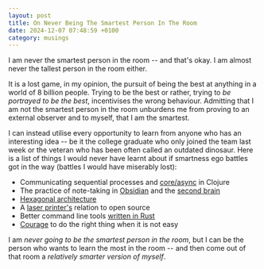 ```yaml
---
layout: post
title: On Never Being The Smartest Person In The Room
date: 2024-12-07 07:48:59 +0100
category: musings
---
```

I am never the smartest person in the room -- and that's okay. I am almost never the tallest person in the room either. 

It is a lost game, in my opinion, the pursuit of being the best at anything in a world of 8 billion people. Trying to be the best or rather, trying to *be portrayed to be the best*, incentivises the wrong behaviour. Admitting that I am not the smartest person in the room unburdens me from proving to an external observer and to myself, that I am the smartest.  

I can instead utilise every opportunity to learn from anyone who has an interesting idea -- be it the college graduate who only joined the team last week or the veteran who has been often called an outdated dinosaur. Here is a list of things I would never have learnt about if smartness ego battles got in the way (battles I would have miserably lost):
- Communicating sequential processes and [core/async](https://github.com/clojure/core.async) in Clojure
- The practice of note-taking in [Obsidian](https://obsidian.md/) and the [second brain](https://www.buildingasecondbrain.com/)
- [Hexagonal architecture](https://medium.com/booking-com-development/hexagonal-architecture-a-practical-guide-5bc6d5a6a056)
- A [laser printer's](https://medium.com/curious-burrows/the-story-of-open-source-so-far-bfcb685d85a4) relation to open source
- Better command line tools [written in Rust](https://zaiste.net/posts/shell-commands-rust/)
- [Courage](https://otee.dev/2021/12/31/looking-back-2021.html) to do the right thing when it is not easy

I am *never going to be the smartest person in the room*, but I can be the person who wants to learn the most in the room -- and then come out of that room a *relatively smarter version of myself*. 